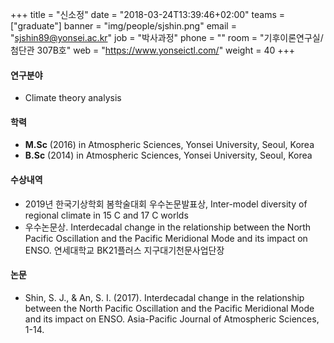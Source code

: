 ﻿+++
title = "신소정"
date = "2018-03-24T13:39:46+02:00"
teams = ["graduate"]
banner = "img/people/sjshin.png"
email = "sjshin89@yonsei.ac.kr"
job = "박사과정"
phone = ""
room = "기후이론연구실/ 첨단관 307B호"
web = "https://www.yonseictl.com/"
weight = 40
+++

#### 연구분야
+ Climate theory analysis

#### 학력
 + **M.Sc** (2016) in Atmospheric Sciences, Yonsei University, Seoul, Korea
 + **B.Sc** (2014) in Atmospheric Sciences, Yonsei University, Seoul, Korea

#### 수상내역
 + 2019년 한국기상학회 봄학술대회 우수논문발표상, Inter-model diversity of regional climate in 15 C and 17 C worlds
 + 우수논문상. Interdecadal change in the relationship between the North Pacific Oscillation and the Pacific Meridional Mode and its impact on ENSO. 연세대학교 BK21플러스 지구대기천문사업단장

#### 논문
+ Shin, S. J., & An, S. I. (2017). Interdecadal change in the relationship between the North Pacific Oscillation and the Pacific Meridional Mode and its impact on ENSO. Asia-Pacific Journal of Atmospheric Sciences, 1-14.
